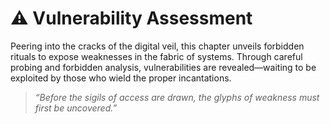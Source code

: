 # ⚠️ Vulnerability Assessment

Peering into the cracks of the digital veil, this chapter unveils forbidden rituals to expose weaknesses in the fabric of systems. Through careful probing and forbidden analysis, vulnerabilities are revealed—waiting to be exploited by those who wield the proper incantations.

> *“Before the sigils of access are drawn, the glyphs of weakness must first be uncovered.”*
